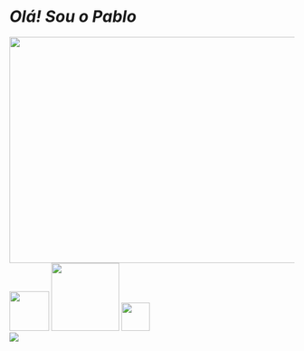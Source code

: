 # _Olá! Sou o Pablo_






<img height="400" width="600" src="https://user-images.githubusercontent.com/127331643/223816336-3fe2220d-c31f-4e2d-b107-df34aac6acc4.gif">




<div style= "inline_block">

<img height="70" width="70" src="https://user-images.githubusercontent.com/127331643/223827310-c59f95b9-7beb-45f8-9544-7d1a93ae961c.png">
<img heigth="110" width="120" src="https://user-images.githubusercontent.com/127331643/224371198-fc4fd18d-358d-4e29-89f8-4db1cd75fea2.png">
<img heigth="50" width="50" src="https://user-images.githubusercontent.com/127331643/224379349-82daa9d2-6b46-4528-aa99-07d3171535fb.png">

  </div>








<img src="https://user-images.githubusercontent.com/127331643/224382250-e3fa025b-3234-4167-bdbf-9481d0a4f429.jpg">


